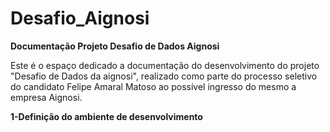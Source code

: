 # Desafio_Aignosi
**Documentação Projeto Desafio de Dados Aignosi**

Este é o espaço dedicado a documentação do desenvolvimento do projeto "Desafio de Dados da aignosi", realizado como parte do processo seletivo do candidato Felipe Amaral Matoso ao possível ingresso do mesmo a empresa Aignosi.

**1-Definição do ambiente de desenvolvimento**
